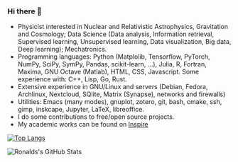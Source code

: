 ### Hi there :wave:
- Physicist interested in Nuclear and Relativistic Astrophysics, Gravitation and Cosmology; Data Science (Data analysis, Information retrieval, Supervised learning, Unsupervised learning, Data visualization, Big data, Deep learning); Mechatronics.
- Programming languages: Python (Matplolib, Tensorflow, PyTorch, NumPy, SciPy, SymPy, Pandas, scikit-learn, ...), Julia, R, Fortran, Maxima, GNU Octave (Matlab), HTML, CSS, Javascript. Some experience with: C++, Lisp, Go, Rust.
- Extensive experience in GNU/Linux and servers (Debian, Fedora, Archlinux, Nextcloud, SQlite, Matrix (Synapse), networks and firewalls)
- Utilities: Emacs (many modes), gnuplot, zotero, git, bash, cmake, ssh, gimp, inskcape, Jupyter, LaTeX, libreoffice.
- I do some contributions to free/open source projects. 
- My academic works can be found on [Inspire](https://inspirehep.net/author/profile/R.V.Lobato.1)

[![Top Langs](https://github-readme-stats.vercel.app/api/top-langs/?username=rvlobato&layout=compact&langs_count=20)](https://github.com/rvlobato/github-readme-stats)

![Ronalds's GitHub Stats](https://github-readme-stats.vercel.app/api?username=rvlobato&show_icons=true&include_all_commits=true&count_private=true)


<!--
**rvlobato/rvlobato** is a ✨ _special_ ✨ repository because its `README.md` (this file) appears on your GitHub profile.

Here are some ideas to get you started:

- 🔭 I’m currently working on ...
- 🌱 I’m currently learning ...
- 👯 I’m looking to collaborate on ...
- 🤔 I’m looking for help with ...
- 💬 Ask me about ...
- 📫 How to reach me: ...
- 😄 Pronouns: ...
- ⚡ Fun fact: ...
-->
